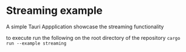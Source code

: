 # Streaming example

A simple Tauri Appplication showcase the streaming functionality

to execute run the following on the root directory of the repository `cargo run --example streaming`